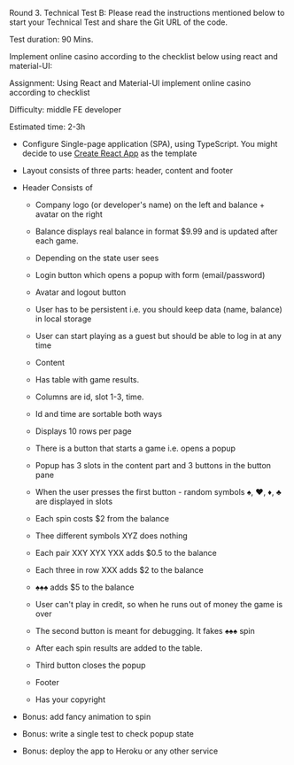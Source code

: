 Round 3. Technical Test B:  Please read the instructions mentioned below to start your Technical Test and share the Git URL of the code.

Test duration: 90 Mins.



Implement online casino according to the checklist below using react and material-UI:



Assignment: Using React and Material-UI implement online casino according to checklist

Difficulty: middle FE developer

Estimated time: 2-3h



- Configure Single-page application (SPA), using TypeScript. You might decide to use [Create React App](https://github.com/facebook/create-react-app) as the template

- Layout consists of three parts: header, content and footer

- Header Consists of

  - Company logo (or developer's name) on the left and balance + avatar on the right

  - Balance displays real balance in format $9.99 and is updated after each game.

  - Depending on the state user sees

  - Login button which opens a popup with form (email/password)

  - Avatar and logout button

  - User has to be persistent i.e. you should keep data (name, balance) in local storage

  - User can start playing as a guest but should be able to log in at any time

  - Content

  - Has table with game results.

  - Columns are id, slot 1-3, time.

  - Id and time are sortable both ways

  - Displays 10 rows per page

  - There is a button that starts a game i.e. opens a popup

  - Popup has 3 slots in the content part and 3 buttons in the button pane

  - When the user presses the first button - random symbols ♠, ♥, ♦, ♣ are displayed in slots

   - Each spin costs $2 from the balance

  - Thee different symbols XYZ does nothing

  - Each pair XXY XYX YXX adds $0.5 to the balance

  - Each three in row XXX adds $2 to the balance

  - ♠♠♠ adds $5 to the balance

  - User can't play in credit, so when he runs out of money the game is over

  - The second button is meant for debugging. It fakes ♠♠♠ spin

  - After each spin results are added to the table.

  - Third button closes the popup

  - Footer

  - Has your copyright



- Bonus: add fancy animation to spin

- Bonus: write a single test to check popup state

- Bonus: deploy the app to Heroku or any other service